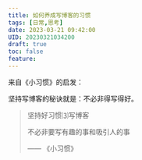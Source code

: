 ```yaml
---
title: 如何养成写博客的习惯
tags: [日常,思考]
date: 2023-03-21 09:42:00
UID: 20230321034200
draft: true
toc: false
feature: 
---
```


来自《小习惯》的启发：

坚持写博客的秘诀就是：不必非得写得好。

> 坚持好习惯⑶写博客
> 
> 不必非要写有趣的事和吸引人的事
> 
> —— 《小习惯》

<!--more-->


